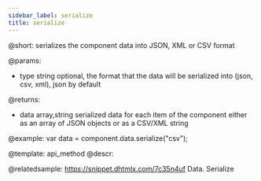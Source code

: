 ```yaml
---
sidebar_label: serialize
title: serialize
---          
```


@short:
	serializes the component data into JSON, XML or CSV format

@params:
- type			string		optional, the format that the data will be serialized into (json, csv, xml), json by default

@returns:
- data		array,string		serialized data for each item of the component either as an array of JSON objects or as a CSV/XML string 

@example:
var data = component.data.serialize("csv");

@template:	api_method
@descr:

@relatedsample: https://snippet.dhtmlx.com/7c35n4uf	Data. Serialize
